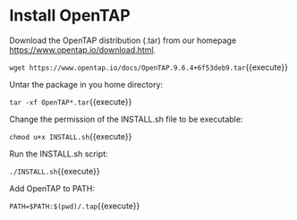 # Install OpenTAP

Download the OpenTAP distribution (.tar) from our homepage https://www.opentap.io/download.html.

`wget https://www.opentap.io/docs/OpenTAP.9.6.4+6f53deb9.tar`{{execute}}


Untar the package in you home directory:

`tar -xf OpenTAP*.tar`{{execute}}


Change the permission of the INSTALL.sh file to be executable: 

`chmod u+x INSTALL.sh`{{execute}}


Run the INSTALL.sh script:

`./INSTALL.sh`{{execute}}


Add OpenTAP to PATH:

`PATH=$PATH:$(pwd)/.tap`{{execute}}